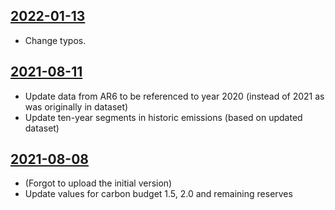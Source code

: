 ## [2022-01-13](https://github.com/faktaoklimatu/graphics/blob/9fdd93de24e038fae0867cae273b05886ee4c8f0/data-visualization/future/world/concept-global-carbon-budget/cs-koncept-uhlikovy-rozpocet.ai)

- Change typos.

## [2021-08-11](https://github.com/faktaoklimatu/graphics/blob/9dba2525d0640b7738365026c538b609d429e026/data-visualization/future/world/concept-global-carbon-budget/cs-koncept-uhlikovy-rozpocet.ai)

- Update data from AR6 to be referenced to year 2020 (instead of 2021 as was originally in dataset)
- Update ten-year segments in historic emissions (based on updated dataset)

## [2021-08-08](https://github.com/faktaoklimatu/graphics/blob/5f9ce254f26d99213b549eeeff0f8b4802ea312b/data-visualization/future/world/concept-global-carbon-budget/cs-koncept-uhlikovy-rozpocet.ai)

- (Forgot to upload the initial version)
- Update values for carbon budget 1.5, 2.0 and remaining reserves

